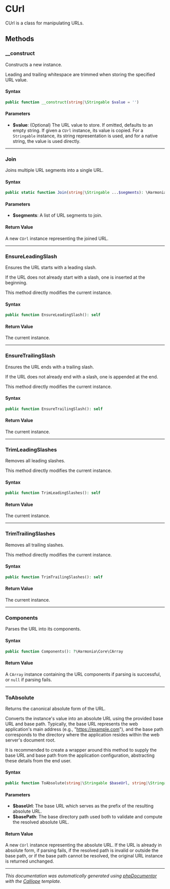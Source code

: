 # CUrl

CUrl is a class for manipulating URLs.

## Methods

### __construct

Constructs a new instance.

Leading and trailing whitespace are trimmed when storing the specified
URL value.

#### Syntax

```php
public function __construct(string|\Stringable $value = '')
```

#### Parameters

- **$value**: (Optional) The URL value to store. If omitted, defaults to an empty string. If given a `CUrl` instance, its value is copied. For a `Stringable` instance, its string representation is used, and for a native string, the value is used directly.

---

### Join

Joins multiple URL segments into a single URL.

#### Syntax

```php
public static function Join(string|\Stringable ...$segments): \Harmonia\Core\CUrl
```

#### Parameters

- **$segments**: A list of URL segments to join.

#### Return Value

A new `CUrl` instance representing the joined URL.

---

### EnsureLeadingSlash

Ensures the URL starts with a leading slash.

If the URL does not already start with a slash, one is inserted at the
beginning.

This method directly modifies the current instance.

#### Syntax

```php
public function EnsureLeadingSlash(): self
```

#### Return Value

The current instance.

---

### EnsureTrailingSlash

Ensures the URL ends with a trailing slash.

If the URL does not already end with a slash, one is appended at the
end.

This method directly modifies the current instance.

#### Syntax

```php
public function EnsureTrailingSlash(): self
```

#### Return Value

The current instance.

---

### TrimLeadingSlashes

Removes all leading slashes.

This method directly modifies the current instance.

#### Syntax

```php
public function TrimLeadingSlashes(): self
```

#### Return Value

The current instance.

---

### TrimTrailingSlashes

Removes all trailing slashes.

This method directly modifies the current instance.

#### Syntax

```php
public function TrimTrailingSlashes(): self
```

#### Return Value

The current instance.

---

### Components

Parses the URL into its components.

#### Syntax

```php
public function Components(): ?\Harmonia\Core\CArray
```

#### Return Value

A `CArray` instance containing the URL components if parsing is successful, or `null` if parsing fails.

---

### ToAbsolute

Returns the canonical absolute form of the URL.

Converts the instance's value into an absolute URL using the provided
base URL and base path. Typically, the base URL represents the web
application's main address (e.g., "https://example.com"), and the base
path corresponds to the directory where the application resides within
the web server's document root.

It is recommended to create a wrapper around this method to supply the
base URL and base path from the application configuration, abstracting
these details from the end user.

#### Syntax

```php
public function ToAbsolute(string|\Stringable $baseUrl, string|\Stringable $basePath): \Harmonia\Core\CUrl
```

#### Parameters

- **$baseUrl**: The base URL which serves as the prefix of the resulting absolute URL.
- **$basePath**: The base directory path used both to validate and compute the resolved absolute URL.

#### Return Value

A new `CUrl` instance representing the absolute URL. If the URL is already in absolute form, if parsing fails, if the resolved path is invalid or outside the base path, or if the base path cannot be resolved, the original URL instance is returned unchanged.

---

*This documentation was automatically generated using [phpDocumentor](http://www.phpdoc.org/) with the [Calliope](https://github.com/DaphneWebFramework/Calliope) template.*
